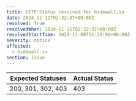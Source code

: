 ```yaml
---
title: HTTP Status resolved for hidewall.io
date: 2024-11-11T02:32:37+00:00Z
resolved: True
resolvedWhen: 2024-11-11T02:32:37+00:00Z
resolvedStartTime: 2024-11-08T11:28:04+00:00Z
severity: notice
affected:
  - hidewall.io
section: issue
---
```


| Expected Statuses | Actual Status  |
|-------------------|----------------|
| 200, 301, 302, 403 | 403 |
